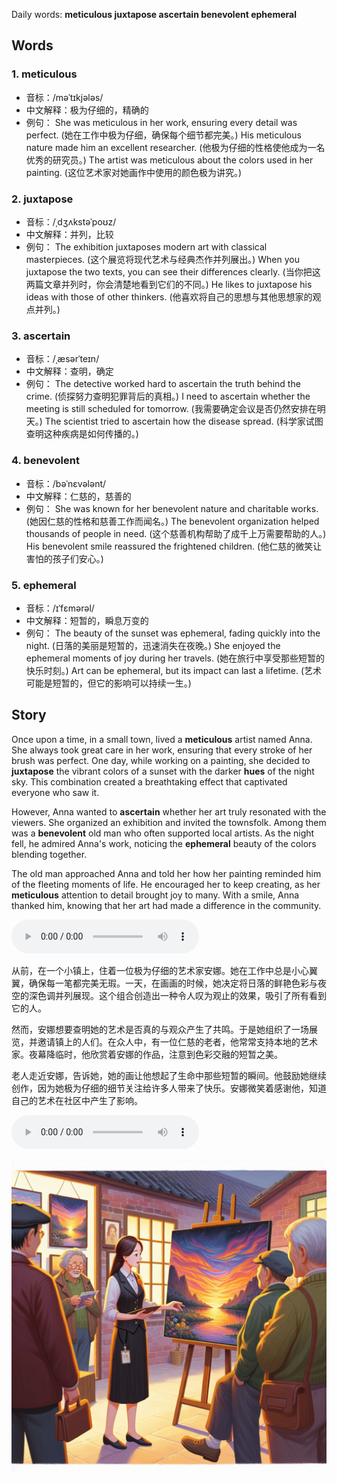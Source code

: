 Daily words: **meticulous juxtapose ascertain benevolent ephemeral**

## Words
### 1. meticulous
- 音标：/məˈtɪkjələs/ <span style="cursor: pointer;" onclick="document.getElementById('audio-player-1').play()"><i class="fas fa-volume-up"></i></span>
<audio id="audio-player-1" src="audios/words/meticulous.mp3" style="display:none;"></audio>
- 中文解释：极为仔细的，精确的
- 例句：
She was meticulous in her work, ensuring every detail was perfect. (她在工作中极为仔细，确保每个细节都完美。)
His meticulous nature made him an excellent researcher. (他极为仔细的性格使他成为一名优秀的研究员。)
The artist was meticulous about the colors used in her painting. (这位艺术家对她画作中使用的颜色极为讲究。)

### 2. juxtapose
- 音标：/ˌdʒʌkstəˈpoʊz/ <span style="cursor: pointer;" onclick="document.getElementById('audio-player-2').play()"><i class="fas fa-volume-up"></i></span>
<audio id="audio-player-2" src="audios/words/juxtapose.mp3" style="display:none;"></audio>
- 中文解释：并列，比较
- 例句：
The exhibition juxtaposes modern art with classical masterpieces. (这个展览将现代艺术与经典杰作并列展出。)
When you juxtapose the two texts, you can see their differences clearly. (当你把这两篇文章并列时，你会清楚地看到它们的不同。)
He likes to juxtapose his ideas with those of other thinkers. (他喜欢将自己的思想与其他思想家的观点并列。)

### 3. ascertain
- 音标：/ˌæsərˈteɪn/ <span style="cursor: pointer;" onclick="document.getElementById('audio-player-3').play()"><i class="fas fa-volume-up"></i></span>
<audio id="audio-player-3" src="audios/words/ascertain.mp3" style="display:none;"></audio>
- 中文解释：查明，确定
- 例句：
The detective worked hard to ascertain the truth behind the crime. (侦探努力查明犯罪背后的真相。)
I need to ascertain whether the meeting is still scheduled for tomorrow. (我需要确定会议是否仍然安排在明天。)
The scientist tried to ascertain how the disease spread. (科学家试图查明这种疾病是如何传播的。)

### 4. benevolent
- 音标：/bəˈnɛvələnt/ <span style="cursor: pointer;" onclick="document.getElementById('audio-player-4').play()"><i class="fas fa-volume-up"></i></span>
<audio id="audio-player-4" src="audios/words/benevolent.mp3" style="display:none;"></audio>
- 中文解释：仁慈的，慈善的
- 例句：
She was known for her benevolent nature and charitable works. (她因仁慈的性格和慈善工作而闻名。)
The benevolent organization helped thousands of people in need. (这个慈善机构帮助了成千上万需要帮助的人。)
His benevolent smile reassured the frightened children. (他仁慈的微笑让害怕的孩子们安心。)

### 5. ephemeral
- 音标：/ɪˈfɛmərəl/ <span style="cursor: pointer;" onclick="document.getElementById('audio-player-5').play()"><i class="fas fa-volume-up"></i></span>
<audio id="audio-player-5" src="audios/words/ephemeral.mp3" style="display:none;"></audio>
- 中文解释：短暂的，瞬息万变的
- 例句：
The beauty of the sunset was ephemeral, fading quickly into the night. (日落的美丽是短暂的，迅速消失在夜晚。)
She enjoyed the ephemeral moments of joy during her travels. (她在旅行中享受那些短暂的快乐时刻。)
Art can be ephemeral, but its impact can last a lifetime. (艺术可能是短暂的，但它的影响可以持续一生。)

## Story
Once upon a time, in a small town, lived a **meticulous** artist named Anna. She always took great care in her work, ensuring that every stroke of her brush was perfect. One day, while working on a painting, she decided to **juxtapose** the vibrant colors of a sunset with the darker **hues** of the night sky. This combination created a breathtaking effect that captivated everyone who saw it.

However, Anna wanted to **ascertain** whether her art truly resonated with the viewers. She organized an exhibition and invited the townsfolk. Among them was a **benevolent** old man who often supported local artists. As the night fell, he admired Anna's work, noticing the **ephemeral** beauty of the colors blending together.

The old man approached Anna and told her how her painting reminded him of the fleeting moments of life. He encouraged her to keep creating, as her **meticulous** attention to detail brought joy to many. With a smile, Anna thanked him, knowing that her art had made a difference in the community.

<audio controls>
<source src="https://files.dwong.top/story/2024-07-28-english.mp3" type="audio/mpeg">
你的浏览器不支持音频元素。
</audio>


从前，在一个小镇上，住着一位极为仔细的艺术家安娜。她在工作中总是小心翼翼，确保每一笔都完美无瑕。一天，在画画的时候，她决定将日落的鲜艳色彩与夜空的深色调并列展现。这个组合创造出一种令人叹为观止的效果，吸引了所有看到它的人。

然而，安娜想要查明她的艺术是否真的与观众产生了共鸣。于是她组织了一场展览，并邀请镇上的人们。在众人中，有一位仁慈的老者，他常常支持本地的艺术家。夜幕降临时，他欣赏着安娜的作品，注意到色彩交融的短暂之美。

老人走近安娜，告诉她，她的画让他想起了生命中那些短暂的瞬间。他鼓励她继续创作，因为她极为仔细的细节关注给许多人带来了快乐。安娜微笑着感谢他，知道自己的艺术在社区中产生了影响。

<audio controls>
<source src="https://files.dwong.top/story/2024-07-28-chinese.mp3" type="audio/mpeg">
你的浏览器不支持音频元素。
</audio>


![story](./images/2024-07-28.png)

